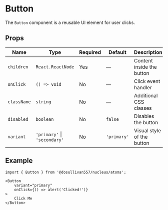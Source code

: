 # Button

The `Button` component is a reusable UI element for user clicks.

## Props

| Name       | Type                              | Required | Default     | Description                                 |
|------------|-----------------------------------|----------|-------------|---------------------------------------------|
| `children` | `React.ReactNode`                 | Yes      | —           | Content inside the button                   |
| `onClick`  | `() => void`                      | No       | —           | Click event handler                         |
| `className`| `string`                          | No       | —           | Additional CSS classes                      |
| `disabled` | `boolean`                         | No       | `false`     | Disables the button                         |
| `variant`  | `'primary'` \| `'secondary'`      | No       | `'primary'` | Visual style of the button                  |

## Example

```tsx
import { Button } from '@dosullivan557/nucleus/atoms';

<Button
    variant="primary"
    onClick={() => alert('Clicked!')}
>
    Click Me
</Button>
```